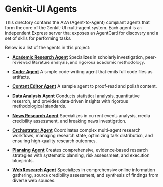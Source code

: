 # Genkit-UI Agents

This directory contains the A2A (Agent-to-Agent) compliant agents that form the core of the Genkit-UI multi-agent system. Each agent is an independent Express server that exposes an AgentCard for discovery and a set of skills for performing tasks.

Below is a list of the agents in this project:

* [**Academic Research Agent**](./academic-research-agent/AGENTS.md)
  Specializes in scholarly investigation, peer-reviewed literature analysis, and rigorous academic methodology.

* [**Coder Agent**](./coder/AGENTS.md)
  A simple code-writing agent that emits full code files as artifacts.

* [**Content Editor Agent**](./content-editor/AGENTS.md)
  A sample agent to proof-read and polish content.

* [**Data Analysis Agent**](./data-analysis-agent/AGENTS.md)
  Conducts statistical analysis, quantitative research, and provides data-driven insights with rigorous methodological standards.

* [**News Research Agent**](./news-research-agent/AGENTS.md)
  Specializes in current events analysis, media credibility assessment, and breaking news investigation.

* [**Orchestrator Agent**](./orchestrator-agent/AGENTS.md)
  Coordinates complex multi-agent research workflows, managing research state, optimizing task distribution, and ensuring high-quality research outcomes.

* [**Planning Agent**](./planning-agent/AGENTS.md)
  Creates comprehensive, evidence-based research strategies with systematic planning, risk assessment, and execution blueprints.

* [**Web Research Agent**](./web-research-agent/AGENTS.md)
  Specializes in comprehensive online information gathering, source credibility assessment, and synthesis of findings from diverse web sources.